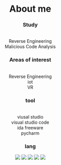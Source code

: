 <h1 align = "center"> About me</h1>

<h3 align= "center"> Study </h3>
<p align="center">
<br>Reverse Engineering 
<br>Malicious Code Analysis
</p>


<h3 align = "center"> Areas of interest</h3>
<p align="center">
<br>Reverse Engineering 
<br>iot
<br>VR
</p>

<h3 align="center"> tool </h3>
<p align="center">
<br>viusal studio
<br>visual studio code
<br>ida freeware
<br>pycharm
</p>

<h3 align="center"> lang </h3>
<p align="center">
<img src="https://img.shields.io/badge/c-%23A8B9CC.svg?&style=for-the-badge&logo=c&logoColor=black" />
<img src="https://img.shields.io/badge/c%2B%2B-%2300599C.svg?&style=for-the-badge&logo=c%2B%2B&logoColor=white" />
<img src="https://img.shields.io/badge/Python-3776AB?style=for-the-badge&logo=Python&logoColor=white">
<img src="https://img.shields.io/badge/Rust-000000?style=for-the-badge&logo;logo=Rust&amp;logoColor=white">
<img src="https://img.shields.io/badge/Assembly-000000?style=for-the-badge&logo;logo=Assembly&amp;logoColor=white">
</p>

